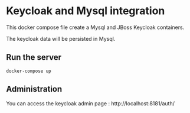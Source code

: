 # Keycloak and Mysql integration

This docker compose file create a Mysql and JBoss Keycloak containers.

The keycloak data will be persisted in Mysql.

## Run the server

`docker-compose up`

## Administration

You can access the keycloak admin page : http://localhost:8181/auth/

 
